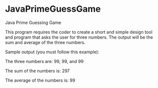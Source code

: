 # JavaPrimeGuessGame
Java Prime Guessing Game

This program requires the coder to create a short and simple design tool and program that asks the user for three numbers.  The output will be the sum and average of the three numbers.

Sample output (you must follow this example):

The three numbers are: 99, 99, and 99

The sum of the numbers is: 297

The average of the numbers is: 99

